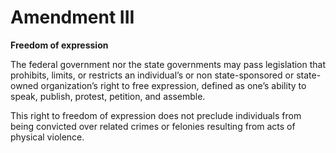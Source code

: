 # Amendment III
**Freedom of expression**

The federal government nor the state governments may pass legislation that
prohibits, limits, or restricts an individual’s or non state-sponsored or
state-owned organization’s right to free expression, defined as one’s ability
to speak, publish, protest, petition, and assemble.

This right to freedom of expression does not preclude individuals from being
convicted over related crimes or felonies resulting from acts of physical violence.
